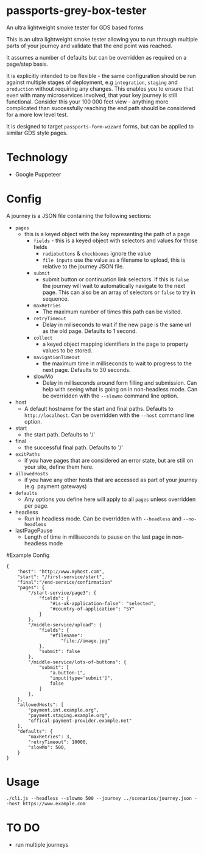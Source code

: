 # passports-grey-box-tester
An ultra lightweight smoke tester for GDS based forms

This is an ultra lightweight smoke tester allowing you to run through multiple parts of your journey and validate that the end point was reached.

It assumes a number of defaults but can be overridden as required on a page/step basis. 

It is explicitly intended to be flexible - the same configuration should be run against multiple stages of deployment, e.g `integration`, `staging` and `production` without requiring any changes. This enables you to ensure that even with many microservices involved, that your key journey is still functional. Consider this your 100 000 feet view - anything more complicated than successfully reaching the end path should be considered for a more low level test. 

It is designed to target `passports-form-wizard` forms, but can be applied to similar GDS style pages.

# Technology
- Google Puppeteer    


# Config
A journey is a JSON file containing the following sections:

* `pages`
    - this is a keyed object with the key representing the path of a page
        - `fields` - this is a keyed object with selectors and values for those fields
            - `radiobuttons` & `checkboxes` ignore the value
            - `file inputs` use the value as a filename to upload, this is relative to the journey JSON file.
        - `submit`
            - submit button or continuation link selectors. If this is `false` the journey will wait to automatically navigate to the next page. This can also be an array of selectors or `false` to try in sequence.
        - `maxRetries`
            - The maximum number of times this path can be visited.
        - `retryTimeout`
            - Delay in miliseconds to wait if the new page is the same url as the old page. Defaults to 1 second.
        - `collect`
            - a keyed object mapping identifiers in the page to property values to be stored.
        - `navigationTimeout`
            - the maximum time in milliseconds to wait to progress to the next page. Defaults to 30 seconds.
        - slowMo
            - Delay in milliseconds around form filling and submission. Can help with seeing what is going on in non-headless mode. Can be overridden with the `--slowmo` command line option.
* host
    - A default hostname for the start and final paths. Defaults to `http://localhost`. Can be overridden with the `--host` command line option.
* start
    - the start path. Defaults to '/'
* final
    - the successful final path. Defaults to '/'
* `exitPaths`
    - if you have pages that are considered an error state, but are still on your site, define them here.
* `allowedHosts`
    - if you have any other hosts that are accessed as part of your journey (e.g. payment gateways)
* `defaults`
    - Any options you define here will apply to all `pages` unless overridden per page.
* headless
    - Run in headless mode. Can be overridden with `--headless` and `--no-headless`
* lastPagePause
    - Length of time in milliseconds to pause on the last page in non-headless mode
    
#Example Config
```
{
    "host": "http://www.myhost.com",
    "start": "/first-service/start",
    "final":"/end-service/confirmation"
    "pages": {
        "/start-service/page3": {
            "fields": {
                "#is-uk-application-false": "selected",
                "#country-of-application": "SY"
            }
        },
        "/middle-service/upload": {
            "fields": {
                "#filename":
                    "file://image.jpg"
            },
            "submit": false
        },
        "/middle-service/lots-of-buttons": {
            "submit": [
                "a.button-1",
                "input[type='submit']",
                false
            ]
        },
    },
    "allowedHosts": [
        "payment.int.example.org",
        "payment.staging.example.org",
        "offical-payment-provider.example.net"
    ],
    "defaults": {
        "maxRetries": 3,
        "retryTimeout": 10000,
        "slowMo": 500,
    }
}
``` 
    
# Usage
```
./cli.js --headless --slowmo 500 --journey ../scenarios/journey.json --host https://www.example.com
```

# TO DO

- run multiple journeys
